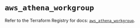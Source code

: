 # `aws_athena_workgroup`

Refer to the Terraform Registry for docs: [`aws_athena_workgroup`](https://registry.terraform.io/providers/hashicorp/aws/6.12.0/docs/resources/athena_workgroup).

